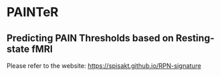 # PAINTeR
## Predicting PAIN Thresholds based on Resting-state fMRI

Please refer to the website: https://spisakt.github.io/RPN-signature
